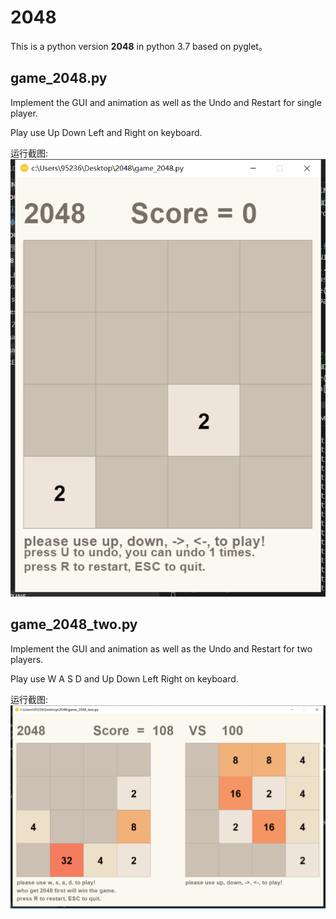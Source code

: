 
# 2048

This is a python version **2048** in python 3.7 based on pyglet。

## game_2048.py

Implement the GUI and animation as well as the Undo and Restart for single player.

Play use Up Down Left and Right on keyboard.

运行截图: 
![Alt](https://github.com/billgoo/Python-Game/blob/master/2048/resources/2048_img.png#pic_center)


## game_2048_two.py

Implement the GUI and animation as well as the Undo and Restart for two players.

Play use W A S D and Up Down Left Right on keyboard.

运行截图: 
![Alt](https://github.com/billgoo/Python-Game/blob/master/2048/resources/2048_two_img.png#pic_center)


